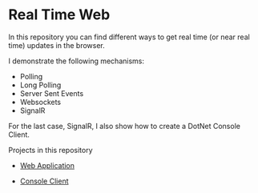 # Real Time Web 

In this repository you can find different ways to get real time (or near real time) updates in the browser.

I demonstrate the following mechanisms:

* Polling
* Long Polling
* Server Sent Events
* Websockets 
* SignalR 

For the last case, SignalR, I also show how to create a DotNet Console Client.

Projects in this repository

* [Web Application](WebApp/README.md)

* [Console Client](ConsoleClient/README.md)
